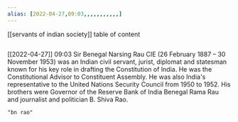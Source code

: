 ```yaml
---
alias: [2022-04-27,09:03,,,,,,,,,,,]
---
```

[[servants of indian society]]
table of content
```toc
```

[[2022-04-27]] 09:03
Sir Benegal Narsing Rau CIE (26 February 1887 – 30 November 1953) was an Indian civil servant, jurist, diplomat and statesman known for his key role in drafting the Constitution of India. He was the Constitutional Advisor to Constituent Assembly. He was also India's representative to the United Nations Security Council from 1950 to 1952. His brothers were Governor of the Reserve Bank of India Benegal Rama Rau and journalist and politician B. Shiva Rao.
```query
"bn rao"
```